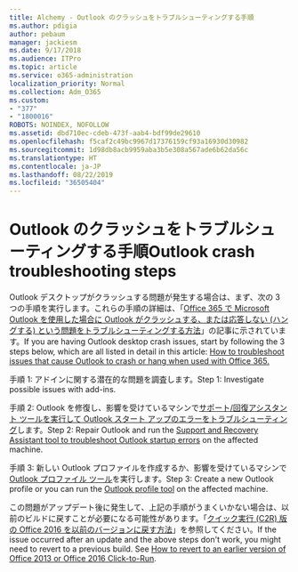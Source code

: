 ```yaml
---
title: Alchemy - Outlook のクラッシュをトラブルシューティングする手順
ms.author: pdigia
author: pebaum
manager: jackiesm
ms.date: 9/17/2018
ms.audience: ITPro
ms.topic: article
ms.service: o365-administration
localization_priority: Normal
ms.collection: Adm_O365
ms.custom:
- "377"
- "1800016"
ROBOTS: NOINDEX, NOFOLLOW
ms.assetid: dbd710ec-cdeb-473f-aab4-bdf99de29610
ms.openlocfilehash: f5caf2c49bc9967d17376159cf93a16930d30982
ms.sourcegitcommit: 1d98db8acb9959aba3b5e308a567ade6b62da56c
ms.translationtype: HT
ms.contentlocale: ja-JP
ms.lasthandoff: 08/22/2019
ms.locfileid: "36505404"
---
```

# <a name="outlook-crash-troubleshooting-steps"></a><span data-ttu-id="69513-102">Outlook のクラッシュをトラブルシューティングする手順</span><span class="sxs-lookup"><span data-stu-id="69513-102">Outlook crash troubleshooting steps</span></span>

<span data-ttu-id="69513-103">Outlook デスクトップがクラッシュする問題が発生する場合は、まず、次の 3 つの手順を実行します。これらの手順の詳細は、「[Office 365 で Microsoft Outlook を使用した場合に Outlook がクラッシュする、または応答しない (ハングする) という問題をトラブルシューティングする方法](https://support.microsoft.com/help/2413813/how-to-troubleshoot-issues-that-cause-outlook-to-crash-or-hang-when-us)」の記事に示されています。</span><span class="sxs-lookup"><span data-stu-id="69513-103">If you are having Outlook desktop crash issues, start by following the 3 steps below, which are all listed in detail in this article: [How to troubleshoot issues that cause Outlook to crash or hang when used with Office 365.](https://support.microsoft.com/help/2413813/how-to-troubleshoot-issues-that-cause-outlook-to-crash-or-hang-when-us)</span></span>
  
<span data-ttu-id="69513-104">手順 1: アドインに関する潜在的な問題を調査します。</span><span class="sxs-lookup"><span data-stu-id="69513-104">Step 1: Investigate possible issues with add-ins.</span></span>
  
<span data-ttu-id="69513-105">手順 2: Outlook を修復し、影響を受けているマシンで[サポート/回復アシスタント ツールを実行して Outlook スタート アップのエラーをトラブルシューティング](https://aka.ms/SaRA-OutlookWontStart)します。</span><span class="sxs-lookup"><span data-stu-id="69513-105">Step 2: Repair Outlook and run the [Support and Recovery Assistant tool to troubleshoot Outlook startup errors](https://aka.ms/SaRA-OutlookWontStart) on the affected machine.</span></span>
  
<span data-ttu-id="69513-106">手順 3: 新しい Outlook プロファイルを作成するか、影響を受けているマシンで [Outlook プロファイル ツール](https://aka.ms/SaRA-OutlookSetupProfile)を実行します。</span><span class="sxs-lookup"><span data-stu-id="69513-106">Step 3: Create a new Outlook profile or you can run the [Outlook profile tool](https://aka.ms/SaRA-OutlookSetupProfile) on the affected machine.</span></span>
  
<span data-ttu-id="69513-p101">この問題がアップデート後に発生して、上記の手順がうまくいかない場合は、以前のビルドに戻すことが必要になる可能性があります。「[クイック実行 (C2R) 版の Office 2016 を以前のバージョンに戻す方法](https://support.microsoft.com/help/2770432)」を参照してください。</span><span class="sxs-lookup"><span data-stu-id="69513-p101">If the issue occurred after an update and the above steps don't work, you might need to revert to a previous build. See [How to revert to an earlier version of Office 2013 or Office 2016 Click-to-Run](https://support.microsoft.com/help/2770432).</span></span>
  